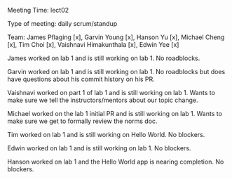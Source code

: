 Meeting Time: lect02

Type of meeting: daily scrum/standup

Team: James Pflaging [x], Garvin Young [x], Hanson Yu [x], Michael Cheng [x], Tim Choi [x], Vaishnavi Himakunthala [x], Edwin Yee [x]

James worked on lab 1 and is still working on lab 1. No roadblocks.

Garvin worked on lab 1 and is still working on lab 1. No roadblocks but does have questions about his commit history on his PR.

Vaishnavi worked on part 1 of lab 1 and is still working on lab 1. Wants to make sure we tell the instructors/mentors about our topic change.

Michael worked on the lab 1 initial PR and is still working on lab 1. Wants to make sure we get to formally review the norms doc.

Tim worked on lab 1 and is still working on Hello World. No blockers.

Edwin worked on lab 1 and is still working on lab 1. No blockers.

Hanson worked on lab 1 and the Hello World app is nearing completion. No blockers.